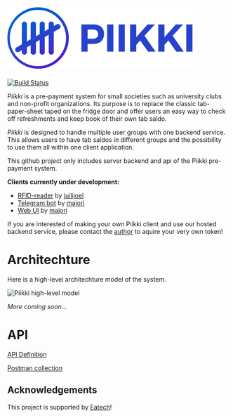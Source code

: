 ![Piikki Logo](https://raw.githubusercontent.com/majori/piikki/development/docs/piikki-logo-title.png)
------

[![Build Status](https://travis-ci.org/majori/piikki.svg?branch=development)](https://travis-ci.org/majori/piikki)

_Piikki_ is a pre-payment system for small societies such as university clubs and non-profit organizations. Its purpose is to replace the classic tab-paper-sheet taped on the fridge door and offer users an easy way to check off refreshments and keep book of their own tab saldo.

_Piikki_ is designed to handle multiple user groups with one backend service. This allows users to have tab saldos in different groups and the possibility to use them all within one client application.

This github project only includes server backend and api of the Piikki pre-payment system.

**Clients currently under development:**
- [RFID-reader](https://github.com/juilijoel/piikki-client-rfid) by [juilijoel](https://github.com/juilijoel)
- [Telegram bot](https://github.com/majori/piikki-client-tg) by [majori](https://github.com/majori)
- [Web UI](https://github.com/majori/piikki-client-web) by [majori](https://github.com/majori)

If you are interested of making your own Piikki client and use our hosted backend service, please contact the [author](https://github.com/majori) to aquire your very own token!

# Architechture

Here is a high-level architechture model of the system.

![Piikki high-level model](https://raw.githubusercontent.com/majori/piikki/development/docs/high-level.png)

_More coming soon..._

# API

[API Definition](https://piikki.ddns.net/swagger/ui/)

[Postman collection](https://raw.githubusercontent.com/majori/piikki/development/docs/piikki.postman_collection.json)

## Acknowledgements
This project is supported by [Eatech](https://www.eatech.fi/)!

